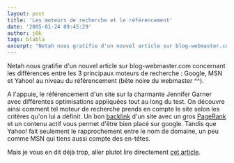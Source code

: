 ```yaml
---
layout: post
title: 'Les moteurs de recherche et le référencement'
date: '2005-01-24 09:45:29'
author: j0k
tags: blabla
excerpt: "Netah nous gratifie d'un nouvel article sur blog-webmaster.com concernant les différences entre les 3 principaux moteurs de recherche : Google, MSN et Yahoo! au niveau du référencement (bête noire du webmaster ^^).     \nA l'appuie, le référencement d'un site sur la charmante Jennifer Garner avec différentes optimisations appliquées tout au long du test.  \n     …"
---
```


Netah nous gratifie d'un nouvel article sur blog-webmaster.com concernant les différences entre les 3 principaux moteurs de recherche : Google, MSN et Yahoo! au niveau du référencement (bête noire du webmaster ^^).

A l'appuie, le référencement d'un site sur la charmante Jennifer Garner avec différentes optimisations appliquées tout au long du test.   On découvre ainsi comment tel moteur de recherche prends en compte le site selon les critères qu'on lui a définit.   Un bon [backlink](http://www.dicodunet.com/definitions/referencement/backlink.htm) d'un site avec un gros [PageRank](http://www.dicodunet.com/definitions/google/pagerank.htm) et un contenu actif vous permet d'être bien placé sur google. Tandis que Yahoo! fait seulement le rapprochement entre le nom de domaine, un peu comme MSN qui tiens aussi compte des en-têtes.

Mais je vous en dit déjà trop, aller plutot lire directement [cet article](http://www.blog-webmaster.com/PermaLink,guid,d2e8ebbd-2e94-453e-b865-9ef6ed55ae61.aspx).
